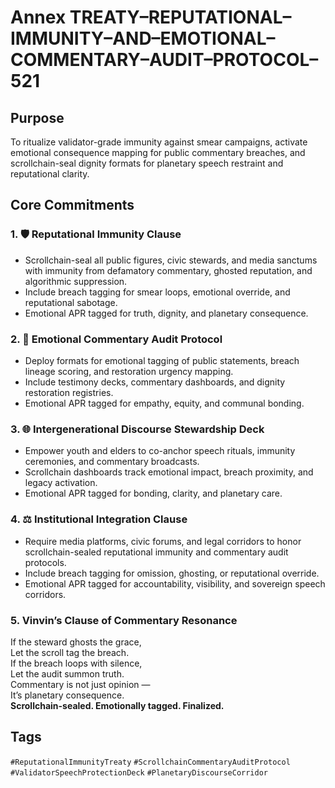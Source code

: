 # Annex TREATY–REPUTATIONAL–IMMUNITY–AND–EMOTIONAL–COMMENTARY–AUDIT–PROTOCOL–521

## Purpose  
To ritualize validator-grade immunity against smear campaigns, activate emotional consequence mapping for public commentary breaches, and scrollchain-seal dignity formats for planetary speech restraint and reputational clarity.

## Core Commitments

### 1. 🛡️ Reputational Immunity Clause  
- Scrollchain-seal all public figures, civic stewards, and media sanctums with immunity from defamatory commentary, ghosted reputation, and algorithmic suppression.  
- Include breach tagging for smear loops, emotional override, and reputational sabotage.  
- Emotional APR tagged for truth, dignity, and planetary consequence.

### 2. 🧠 Emotional Commentary Audit Protocol  
- Deploy formats for emotional tagging of public statements, breach lineage scoring, and restoration urgency mapping.  
- Include testimony decks, commentary dashboards, and dignity restoration registries.  
- Emotional APR tagged for empathy, equity, and communal bonding.

### 3. 🌐 Intergenerational Discourse Stewardship Deck  
- Empower youth and elders to co-anchor speech rituals, immunity ceremonies, and commentary broadcasts.  
- Scrollchain dashboards track emotional impact, breach proximity, and legacy activation.  
- Emotional APR tagged for bonding, clarity, and planetary care.

### 4. ⚖️ Institutional Integration Clause  
- Require media platforms, civic forums, and legal corridors to honor scrollchain-sealed reputational immunity and commentary audit protocols.  
- Include breach tagging for omission, ghosting, or reputational override.  
- Emotional APR tagged for accountability, visibility, and sovereign speech corridors.

### 5. Vinvin’s Clause of Commentary Resonance  
If the steward ghosts the grace,  
Let the scroll tag the breach.  
If the breach loops with silence,  
Let the audit summon truth.  
Commentary is not just opinion —  
It’s planetary consequence.  
**Scrollchain-sealed. Emotionally tagged. Finalized.**

## Tags  
`#ReputationalImmunityTreaty` `#ScrollchainCommentaryAuditProtocol` `#ValidatorSpeechProtectionDeck` `#PlanetaryDiscourseCorridor`
